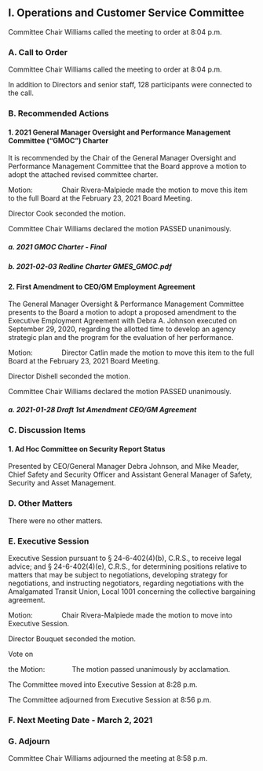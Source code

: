 ## I. Operations and Customer Service Committee

Committee Chair Williams called the meeting to order at 8:04 p.m.

### A. Call to Order

Committee Chair Williams called the meeting to order at 8:04 p.m.

In addition to Directors and senior staff, 128 participants were connected to the call.

### B. Recommended Actions

#### 1. 2021 General Manager Oversight and Performance Management Committee (“GMOC”) Charter

It is recommended by the Chair of the General Manager Oversight and Performance Management Committee that the Board approve a motion to adopt the attached revised committee charter.

Motion:               Chair Rivera-Malpiede made the motion to move this item to the full Board at the February 23, 2021 Board Meeting.

Director Cook seconded the motion.

Committee Chair Williams declared the motion PASSED unanimously.

##### a. 2021 GMOC Charter - Final

##### b. 2021-02-03 Redline Charter GMES_GMOC.pdf

#### 2. First Amendment to CEO/GM Employment Agreement

The General Manager Oversight & Performance Management Committee presents to the Board a motion to adopt a proposed amendment to the Executive Employment Agreement with Debra A. Johnson executed on September 29, 2020, regarding the allotted time to develop an agency strategic plan and the program for the evaluation of her performance.

Motion:               Director Catlin made the motion to move this item to the full Board at the February 23, 2021 Board Meeting.

Director Dishell seconded the motion.

Committee Chair Williams declared the motion PASSED unanimously.

##### a. 2021-01-28 Draft 1st Amendment CEO/GM Agreement

### C. Discussion Items

#### 1. Ad Hoc Committee on Security Report Status

Presented by CEO/General Manager Debra Johnson, and Mike Meader, Chief Safety and Security Officer and Assistant General Manager of Safety, Security and Asset Management.

### D. Other Matters

There were no other matters.

### E. Executive Session

Executive Session pursuant to § 24-6-402(4)(b), C.R.S., to receive legal advice; and § 24-6-402(4)(e), C.R.S., for determining positions relative to matters that may be subject to negotiations, developing strategy for negotiations, and instructing negotiators, regarding negotiations with the Amalgamated Transit Union, Local 1001 concerning the collective bargaining agreement.

Motion:               Chair Rivera-Malpiede made the motion to move into Executive Session.

Director Bouquet seconded the motion.

Vote on

the Motion:              The motion passed unanimously by acclamation.

The Committee moved into Executive Session at 8:28 p.m.

The Committee adjourned from Executive Session at 8:56 p.m.

### F. Next Meeting Date - March 2, 2021

### G. Adjourn

Committee Chair Williams adjourned the meeting at 8:58 p.m.